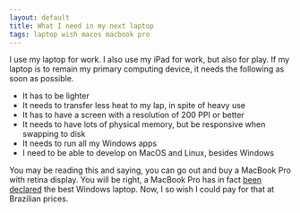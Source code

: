 ```yaml
---
layout: default
title: What I need in my next laptop
tags: laptop wish macos macbook pro
---
```


I use my laptop for work. I also use my iPad for work, but also for play. If my laptop is to remain my primary computing device, it needs the following as soon as possible.

* It has to be lighter
* It needs to transfer less heat to my lap, in spite of heavy use
* It has to have a screen with a resolution of 200 PPI or better
* It needs to have lots of physical memory, but be responsive when swapping to disk
* It needs to run all my Windows apps
* I need to be able to develop on MacOS and Linux, besides Windows

You may be reading this and saying, you can go out and buy a MacBook Pro with retina display. You will be right, a MacBook Pro has in fact [been declared](http://news.cnet.com/8301-13579_3-57581290-37/macbook-pro-declared-best-performing-windows-laptop/) the best Windows laptop. Now, I so wish I could pay for that at Brazilian prices.
